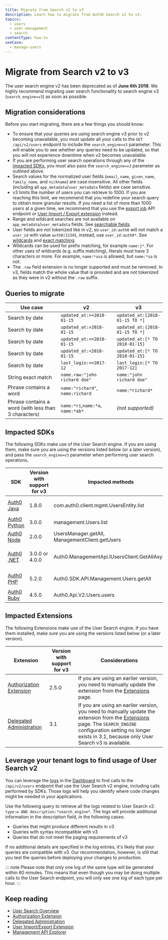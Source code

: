 ```yaml
---
title: Migrate from Search v2 to v3
description: Learn how to migrate from Auth0 Search v2 to v3.
topics:
  - users
  - user-management
  - search
contentType: how-to 
useCase:
  - manage-users
---
```

# Migrate from Search v2 to v3

The user search engine v2 has been deprecated as of **June 6th 2018**. We highly recommend migrating user search functionality to search engine v3 (`search_engine=v3`) as soon as possible. 

## Migration considerations

Before you start migrating, there are a few things you should know:

* To ensure that your queries are using search engine v3 prior to v2 becoming unavailable, you must update all your calls to the `GET /api/v2/users` endpoint to include the `search_engine=v3` parameter. This will enable you to see whether any queries need to be updated, so that you will not experience downtime when v2 becomes unavailable.
* If you are performing user search operations through any of the [impacted SDKs](#impacted-sdks), you must also pass the `search_engine=v3` parameter as outlined above.
* Search values for the normalized user fields (`email`, `name`, `given_name`, `family_name`, and `nickname`) are case insensitive. All other fields (including all `app_metadata`/`user_metadata` fields) are case sensitive.
* v3 limits the number of users you can retrieve to 1000. If you are reaching this limit, we recommend that you redefine your search query to obtain more granular results. If you need a list of more than 1000 users at a given time, we recommend that you use the [export job](/api/management/v2#!/Jobs/post_users_exports) API endpoint or [User Import / Export extension](/extensions/user-import-export) instead.
* Range and wildcard searches are not available on `app_metadata`/`user_metadata` fields. See [searchable fields](/users/search/v3/query-syntax#searchable-fields).
* User fields are not tokenized like in v2, so `user_id:auth0` will not match a `user_id` with value `auth0|12345`, instead, use `user_id:auth0*`. See [wildcards](/users/search/v3/query-syntax#wildcards) and [exact matching](/users/search/v3/query-syntax#exact-match).
* Wildcards can be used for prefix matching, for example `name:j*`. For other uses of wildcards (e.g. suffix matching), literals must have 3 characters or more. For example, `name:*usa` is allowed, but `name:*sa` is not.
* The `.raw` field extension is no longer supported and must be removed. In v3, fields match the whole value that is provided and are not tokenized as they were in v2 without the `.raw` suffix.

## Queries to migrate

Use case | v2 | v3
---------|----|---
Search by date | `updated_at:>=2018-01-15` | `updated_at:[2018-01-15 TO *]`
Search by date | `updated_at:>2018-01-15` | `updated_at:{2018-01-15 TO *]`
Search by date | `updated_at:<=2018-01-15` | `updated_at:[* TO 2018-01-15]`
Search by date | `updated_at:<2018-01-15` | `updated_at:[* TO 2018-01-15}`
Search by date | `last_login:<=2017-12` | `last_login:[* TO 2017-12]`
String exact match | `name.raw:"john richard doe"` | `name:"john richard doe"`
Phrase contains a word | `name:"richard"`, `name:richard` | `name:*richard*`
Phrase contains a word (with less than 3 characters) | `name:*ri`,`name:*a`, `name:*ab*` | _(not supported)_

## Impacted SDKs

The following SDKs make use of the User Search engine. If you are using them, make sure you are using the versions listed below (or a later version), and pass the `search_engine=v3` parameter when performing user search operations.

SDK | Version with support for v3 | Impacted methods | Considerations
----|-----------------------------|------------------|---------------
[Auth0 Java](https://github.com/auth0/auth0-java) | 1.8.0 | com.auth0.client.mgmt.UsersEntity.list | Provide a `UserFilter` with `withSearchEngine("v3")`
[Auth0 Python](https://github.com/auth0/auth0-python) | 3.0.0 | management.Users.list | Provide the parameter `search_engine='v3'`
[Auth0 Node](https://github.com/auth0/node-auth0) | 2.0.0 | UsersManager.getAll, ManagementClient.getUsers | Provide the parameter `search_engine:'v3'`
[Auth0 .NET](https://github.com/auth0/auth0.net) | 3.0.0 or 4.0.0 | Auth0.ManagementApi.IUsersClient.GetAllAsync | Provide a `GetUsersRequest` object with `SearchEngine` = `"v3"`
[Auth0 PHP](https://github.com/auth0/auth0-php) | 5.2.0 | Auth0.SDK.API.Management.Users.getAll | Provide the parameter `'search_engine' => 'v3'`
[Auth0 Ruby](https://github.com/auth0/ruby-auth0) | 4.5.0 | Auth0.Api.V2.Users.users | Provide the parameter `search_engine: 'v3'`

## Impacted Extensions

The following Extensions make use of the User Search engine. If you have them installed, make sure you are using the versions listed below (or a later version).

Extension | Version with support for v3 | Considerations
----------|-----------------------------|---------------
[Authorization Extension](/extensions/authorization-extension/v2) | 2.5.0 | If you are using an earlier version, you need to manually update the extension from the [Extensions](https://manage.auth0.com/#/extensions) page.
[Delegated Administration](/extensions/delegated-admin/v3) | 3.1 | If you are using an earlier version, you need to manually update the extension from the [Extensions](https://manage.auth0.com/#/extensions) page. The `SEARCH_ENGINE` configuration setting no longer exists in 3.1, because only User Search v3 is available.

## Leverage your tenant logs to find usage of User Search v2

You can leverage the [logs](/logs) in the [Dashboard](${manage_url}/#/logs) to find calls to the `/api/v2/users` endpoint that use the User Search v2 engine, including calls performed by SDKs. Those logs will help you identify where code changes might be needed in your applications.

Use the following query to retrieve all the logs related to User Search v2: `type:w AND description:*search_engine*`. The logs will provide additional information in the description field, in the following cases:

- Queries that might produce different results in v3
- Queries with syntax incompatible with v3
- Queries that do not meet the paging requirements of v3

If no additional details are specified in the log entries, it's likely that your queries are compatible with v3. Our recommendation, however, is still that you test the queries before deploying your changes to production.

::: note
Please note that only one log of the same type will be generated within 60 minutes. This means that even though you may be doing multiple calls to the User Search endpoint, you will only see one log of each type per hour.
:::

## Keep reading

* [User Search Overview](/users/search)
* [Authorization Extension](/extensions/authorization-extension/v2)
* [Delegated Administration](/extensions/delegated-admin/v3)
* [User Import/Export Extension](/extensions/user-import-export)
* [Management API Explorer](/api/management/v2#!/users/get_users)
